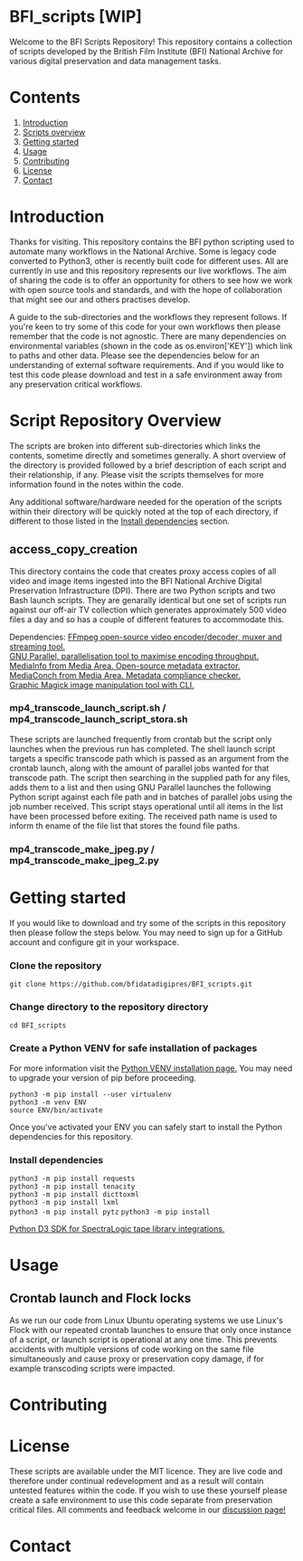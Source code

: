 # BFI_scripts [WIP]
Welcome to the BFI Scripts Repository! This repository contains a collection of scripts developed by the British Film Institute (BFI) National Archive for various digital preservation and data management tasks.


# Contents

1. [Introduction](#-Introduction)
2. [Scripts overview](#-Scripts-Overview)
3. [Getting started](#-Getting-Started)
4. [Usage](#-Usage)
5. [Contributing](#-Contributing)
6. [License](#-License)
7. [Contact](#-Contact)

# Introduction

Thanks for visiting. This repository contains the BFI python scripting used to automate many workflows in the National Archive. Some is legacy code converted to Python3, other is recently built code for different uses. All are currently in use and this repository represents our live workflows. The aim of sharing the code is to offer an opportunity for others to see how we work with open source tools and standards, and with the hope of collaboration that might see our and others practises develop.

A guide to the sub-directories and the workflows they represent follows. If you're keen to try some of this code for your own workflows then please remember that the code is not agnostic. There are many dependencies on environmental variables (shown in the code as os.environ['KEY']) which link to paths and other data. Please see the dependencies below for an understanding of external software requirements. And if you would like to test this code please download and test in a safe environment away from any preservation critical workflows.

# Script Repository Overview

The scripts are broken into different sub-directories which links the contents, sometime directly and sometimes generally. A short overview of the directory is provided followed by a brief description of each script and their relationship, if any. Please visit the scripts themselves for more information found in the notes within the code.  

Any additional software/hardware needed for the operation of the scripts within their directory will be quickly noted at the top of each directory, if different to those listed in the [Install dependencies](###-Install-dependencies) section.  

## access_copy_creation

This directory contains the code that creates proxy access copies of all video and image items ingested into the BFI National Archive Digital Preservation Infrastructure (DPI). There are two Python scripts and two Bash launch scripts. They are genarally identical but one set of scripts run against our off-air TV collection which generates approximately 500 video files a day and so has a couple of different features to accommodate this.

Dependencies:
[FFmpeg open-source video encoder/decoder, muxer and streaming tool.](https://ffmpeg.org)  
[GNU Parallel, parallelisation tool to maximise encoding throughput.](https://www.gnu.org/software/parallel/)
[MediaInfo from Media Area. Open-source metadata extractor.](https://mediaarea.net/mediainfo)  
[MediaConch from Media Area. Metadata compliance checker.](https://mediaarea.net/mediaconch)  
[Graphic Magick image manipulation tool with CLI.](http://www.graphicsmagick.org/download.html)   

### mp4_transcode_launch_script.sh / mp4_transcode_launch_script_stora.sh

These scripts are launched frequently from crontab but the script only launches when the previous run has completed. The shell launch script targets a specific transcode path which is passed as an argument from the crontab launch, along with the amount of parallel jobs wanted for that transcode path. The script then searching in the supplied path for any files, adds them to a list and then using GNU Parallel launches the following Python script against each file path and in batches of parallel jobs using the job number received. This script stays operational until all items in the list have been processed before exiting. The received path name is used to inform th ename of the file list that stores the found file paths.

### mp4_transcode_make_jpeg.py / mp4_transcode_make_jpeg_2.py



# Getting started

If you would like to download and try some of the scripts in this repository then please follow the steps below. You may need to sign up for a GitHub account and configure git in your workspace.

### Clone the repository
`git clone https://github.com/bfidatadigipres/BFI_scripts.git`

### Change directory to the repository directory
`cd BFI_scripts`

### Create a Python VENV for safe installation of packages
For more information visit the [Python VENV installation page.](https://packaging.python.org/en/latest/guides/installing-using-pip-and-virtual-environments/)
You may need to upgrade your version of pip before proceeding.

`python3 -m pip install --user virtualenv`  
`python3 -m venv ENV`  
`source ENV/bin/activate`  

Once you've activated your ENV you can safely start to install the Python dependencies for this repository.

### Install dependencies
`python3 -m pip install requests`  
`python3 -m pip install tenacity`  
`python3 -m pip install dicttoxml`  
`python3 -m pip install lxml`  
`python3 -m pip install pytz`
`python3 -m pip install `

[Python D3 SDK for SpectraLogic tape library integrations.](https://github.com/SpectraLogic/ds3_python_sdk)  

# Usage

## Crontab launch and Flock locks

As we run our code from Linux Ubuntu operating systems we use Linux's Flock with our repeated crontab launches to ensure that only once instance of a script, or launch script is operational at any one time. This prevents accidents with multiple versions of code working on the same file simultaneously and cause proxy or preservation copy damage, if for example transcoding scripts were impacted.

# Contributing


# License
These scripts are available under the MIT licence. They are live code and therefore under continual redevelopment and as a result will contain untested features within the code. If you wish to use these yourself please create a safe environment to use this code separate from preservation critical files. All comments and feedback welcome in our [discussion page!](https://github.com/bfidatadigipres/BFI_scripts/discussions)


# Contact
